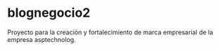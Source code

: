 # blognegocio2
Proyecto para la creación y fortalecimiento de marca empresarial de la empresa asptechnolog.
